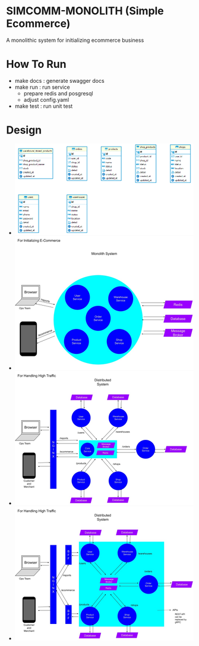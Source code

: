 # SIMCOMM-MONOLITH (Simple Ecommerce)
A monolithic system for initializing ecommerce business

# How To Run
- make docs : generate swagger docs
- make run : run service
  - prepare redis and posgresql
  - adjust config.yaml
- make test : run unit test

# Design
- ![ERD](./design/ERD.png)
- ![System-Design-Monolith](./design/System-Design-Monolith.jpg)
- ![System-Design-Microservice](./design/System-Design-Microservice.jpg)
- ![System-Design-Microservice-v2](./design/System-Design-Microservice-v2.jpg)